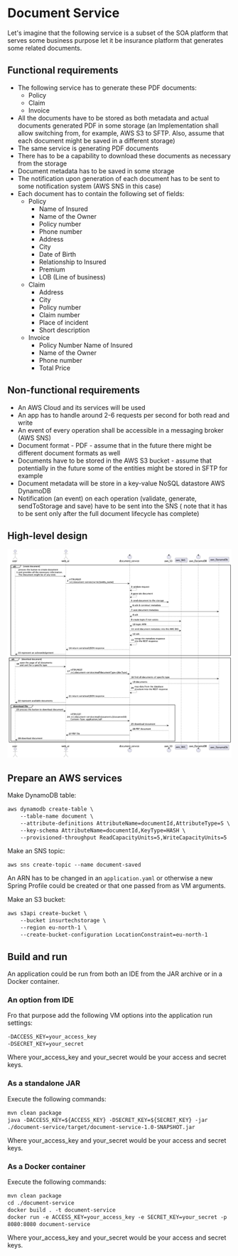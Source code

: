 # Document Service

Let's imagine that the following service is a subset of the SOA platform that serves some business purpose let it be
insurance platform that generates some related documents.

## Functional requirements

* The following service has to generate these PDF documents:
    * Policy
    * Claim
    * Invoice
* All the documents have to be stored as both metadata and actual documents generated PDF in some storage (an
  Implementation shall allow switching from, for example, AWS S3 to SFTP. Also, assume that each
  document might be saved in a different storage)
* The same service is generating PDF documents
* There has to be a capability to download these documents as necessary from the storage
* Document metadata has to be saved in some storage
* The notification upon generation of each document has to be sent to some notification system (AWS SNS in this case)
* Each document has to contain the following set of fields:
    * Policy
        * Name of Insured
        * Name of the Owner
        * Policy number
        * Phone number
        * Address
        * City
        * Date of Birth
        * Relationship to Insured
        * Premium
        * LOB (Line of business)
    * Claim
        * Address
        * City
        * Policy number
        * Claim number
        * Place of incident
        * Short description
    * Invoice
        * Policy Number
          Name of Insured
        * Name of the Owner
        * Phone number
        * Total Price

## Non-functional requirements

* An AWS Cloud and its services will be used
* An app has to handle around 2-6 requests per second for both read and write
* An event of every operation shall be accessible in a messaging broker (AWS SNS)
* Document format - PDF - assume that in the future there might be different document formats as well
* Documents have to be stored in the AWS S3 bucket - assume that potentially in the future some of the entities might be
  stored in SFTP for example
* Document metadata will be store in a key-value NoSQL datastore AWS DynamoDB
* Notification (an event) on each operation (validate, generate, sendToStorage and save) have to be sent into the SNS (
  note that it has to be sent only after the full document lifecycle has complete)

## High-level design

![High level design](./high-level.png)

## Prepare an AWS services

Make DynamoDB table:

```shell
aws dynamodb create-table \
    --table-name document \
    --attribute-definitions AttributeName=documentId,AttributeType=S \
    --key-schema AttributeName=documentId,KeyType=HASH \
    --provisioned-throughput ReadCapacityUnits=5,WriteCapacityUnits=5
```

Make an SNS topic:

```shell
aws sns create-topic --name document-saved
```

An ARN has to be changed in an `application.yaml` or otherwise a new Spring Profile could be created or that one passed
from as VM arguments.

Make an S3 bucket:

```shell
aws s3api create-bucket \
    --bucket insurtechstorage \
    --region eu-north-1 \
    --create-bucket-configuration LocationConstraint=eu-north-1
```

## Build and run
An application could be run from both an IDE from the JAR archive or in a Docker container.

### An option from IDE
Fro that purpose add the following VM options into the application run settings:

```text
-DACCESS_KEY=your_access_key
-DSECRET_KEY=your_secret
```

Where your_access_key and your_secret would be your access and secret keys.

### As a standalone JAR

Execute the following commands:
```shell
mvn clean package
java -DACCESS_KEY=${ACCESS_KEY} -DSECRET_KEY=${SECRET_KEY} -jar ./document-service/target/document-service-1.0-SNAPSHOT.jar
```

Where your_access_key and your_secret would be your access and secret keys.

### As a Docker container

Execute the following commands:
```shell
mvn clean package
cd ./document-service
docker build . -t document-service
docker run -e ACCESS_KEY=your_access_key -e SECRET_KEY=your_secret -p 8080:8080 document-service
```

Where your_access_key and your_secret would be your access and secret keys.
